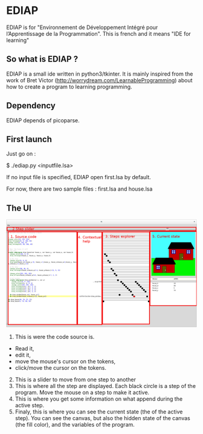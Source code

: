 EDIAP
=====

EDIAP is for "Environnement de Développement Intégré pour l’Apprentissage de la Programmation".
This is french and it means "IDE for learning"

So what is EDIAP ?
------------------

EDIAP is a small ide written in python3/tkinter.
It is mainly inspired from the work of Bret Victor (http://worrydream.com/LearnableProgramming)
about how to create a program to learning programming.

Dependency
----------

EDIAP depends of picoparse.


First launch
------------

Just go on :

$ ./ediap.py \<inputfile.lsa>

If no input file is specified, EDIAP open first.lsa by default.

For now, there are two sample files : first.lsa and house.lsa


The UI
------

![A screenshot of the application](screenshot_house_annoted.png?raw=true "A screenshot of the application")


1. This is were the code source is.
  - Read it,
  - edit it,
  - move the mouse's cursor on the tokens,
  - click/move the cursor on the tokens.
2. This is a slider to move from one step to another
3. This is where all the step are displayed. Each black circle is a step of the program. Move the mouse on a step to make it active.
4. This is where you get some information on what append during the active step.
5. Finaly, this is where you can see the current state (the of the active step). You can see the canvas, but also the hidden state of the canvas (the fill color), and the variables of the program.
    
